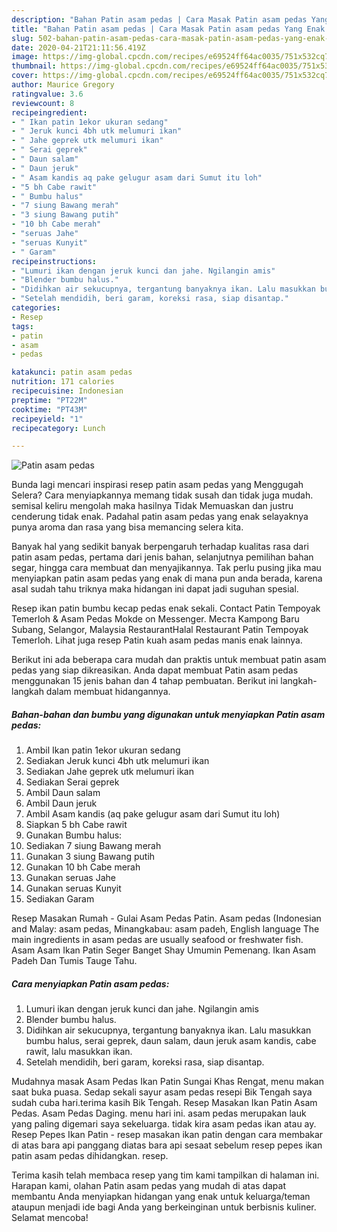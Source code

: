 ```yaml
---
description: "Bahan Patin asam pedas | Cara Masak Patin asam pedas Yang Enak dan Simpel"
title: "Bahan Patin asam pedas | Cara Masak Patin asam pedas Yang Enak dan Simpel"
slug: 502-bahan-patin-asam-pedas-cara-masak-patin-asam-pedas-yang-enak-dan-simpel
date: 2020-04-21T21:11:56.419Z
image: https://img-global.cpcdn.com/recipes/e69524ff64ac0035/751x532cq70/patin-asam-pedas-foto-resep-utama.jpg
thumbnail: https://img-global.cpcdn.com/recipes/e69524ff64ac0035/751x532cq70/patin-asam-pedas-foto-resep-utama.jpg
cover: https://img-global.cpcdn.com/recipes/e69524ff64ac0035/751x532cq70/patin-asam-pedas-foto-resep-utama.jpg
author: Maurice Gregory
ratingvalue: 3.6
reviewcount: 8
recipeingredient:
- " Ikan patin 1ekor ukuran sedang"
- " Jeruk kunci 4bh utk melumuri ikan"
- " Jahe geprek utk melumuri ikan"
- " Serai geprek"
- " Daun salam"
- " Daun jeruk"
- " Asam kandis aq pake gelugur asam dari Sumut itu loh"
- "5 bh Cabe rawit"
- " Bumbu halus"
- "7 siung Bawang merah"
- "3 siung Bawang putih"
- "10 bh Cabe merah"
- "seruas Jahe"
- "seruas Kunyit"
- " Garam"
recipeinstructions:
- "Lumuri ikan dengan jeruk kunci dan jahe. Ngilangin amis"
- "Blender bumbu halus."
- "Didihkan air sekucupnya, tergantung banyaknya ikan. Lalu masukkan bumbu halus, serai geprek, daun salam, daun jeruk asam kandis, cabe rawit, lalu masukkan ikan."
- "Setelah mendidih, beri garam, koreksi rasa, siap disantap."
categories:
- Resep
tags:
- patin
- asam
- pedas

katakunci: patin asam pedas 
nutrition: 171 calories
recipecuisine: Indonesian
preptime: "PT22M"
cooktime: "PT43M"
recipeyield: "1"
recipecategory: Lunch

---
```



![Patin asam pedas](https://img-global.cpcdn.com/recipes/e69524ff64ac0035/751x532cq70/patin-asam-pedas-foto-resep-utama.jpg)

Bunda lagi mencari inspirasi resep patin asam pedas yang Menggugah Selera? Cara menyiapkannya memang tidak susah dan tidak juga mudah. semisal keliru mengolah maka hasilnya Tidak Memuaskan dan justru cenderung tidak enak. Padahal patin asam pedas yang enak selayaknya punya aroma dan rasa yang bisa memancing selera kita.

Banyak hal yang sedikit banyak berpengaruh terhadap kualitas rasa dari patin asam pedas, pertama dari jenis bahan, selanjutnya pemilihan bahan segar, hingga cara membuat dan menyajikannya. Tak perlu pusing jika mau menyiapkan patin asam pedas yang enak di mana pun anda berada, karena asal sudah tahu triknya maka hidangan ini dapat jadi suguhan spesial.

Resep ikan patin bumbu kecap pedas enak sekali. Contact Patin Tempoyak Temerloh &amp; Asam Pedas Mokde on Messenger. Места Kampong Baru Subang, Selangor, Malaysia RestaurantHalal Restaurant Patin Tempoyak Temerloh. Lihat juga resep Patin kuah asam pedas manis enak lainnya.


Berikut ini ada beberapa cara mudah dan praktis untuk membuat patin asam pedas yang siap dikreasikan. Anda dapat membuat Patin asam pedas menggunakan 15 jenis bahan dan 4 tahap pembuatan. Berikut ini langkah-langkah dalam membuat hidangannya.

<!--inarticleads1-->

##### Bahan-bahan dan bumbu yang digunakan untuk menyiapkan Patin asam pedas:

1. Ambil  Ikan patin 1ekor ukuran sedang
1. Sediakan  Jeruk kunci 4bh utk melumuri ikan
1. Sediakan  Jahe geprek utk melumuri ikan
1. Sediakan  Serai geprek
1. Ambil  Daun salam
1. Ambil  Daun jeruk
1. Ambil  Asam kandis (aq pake gelugur asam dari Sumut itu loh)
1. Siapkan 5 bh Cabe rawit
1. Gunakan  Bumbu halus:
1. Sediakan 7 siung Bawang merah
1. Gunakan 3 siung Bawang putih
1. Gunakan 10 bh Cabe merah
1. Gunakan seruas Jahe
1. Gunakan seruas Kunyit
1. Sediakan  Garam


Resep Masakan Rumah - Gulai Asam Pedas Patin. Asam pedas (Indonesian and Malay: asam pedas, Minangkabau: asam padeh, English language The main ingredients in asam pedas are usually seafood or freshwater fish. Asam Asam Ikan Patin Seger Banget Shay Umumin Pemenang. Ikan Asam Padeh Dan Tumis Tauge Tahu. 

<!--inarticleads2-->

##### Cara menyiapkan Patin asam pedas:

1. Lumuri ikan dengan jeruk kunci dan jahe. Ngilangin amis
1. Blender bumbu halus.
1. Didihkan air sekucupnya, tergantung banyaknya ikan. Lalu masukkan bumbu halus, serai geprek, daun salam, daun jeruk asam kandis, cabe rawit, lalu masukkan ikan.
1. Setelah mendidih, beri garam, koreksi rasa, siap disantap.


Mudahnya masak Asam Pedas Ikan Patin Sungai Khas Rengat, menu makan saat buka puasa. Sedap sekali sayur asam pedas resepi Bik Tengah saya sudah cuba hari.terima kasih Bik Tengah. Resep Masakan Ikan Patin Asam Pedas. Asam Pedas Daging. menu hari ini. asam pedas merupakan lauk yang paling digemari saya sekeluarga. tidak kira asam pedas ikan atau ay. Resep Pepes Ikan Patin - resep masakan ikan patin dengan cara membakar di atas bara api panggang diatas bara api sesaat sebelum resep pepes ikan patin asam pedas dihidangkan. resep. 

Terima kasih telah membaca resep yang tim kami tampilkan di halaman ini. Harapan kami, olahan Patin asam pedas yang mudah di atas dapat membantu Anda menyiapkan hidangan yang enak untuk keluarga/teman ataupun menjadi ide bagi Anda yang berkeinginan untuk berbisnis kuliner. Selamat mencoba!
